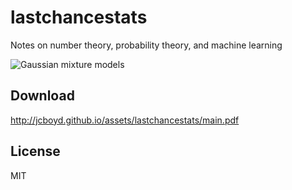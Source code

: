 # lastchancestats

Notes on number theory, probability theory, and machine learning

![Gaussian mixture models](http://jcboyd.github.io/assetslastchancestats/gmm4.png)

## Download
http://jcboyd.github.io/assets/lastchancestats/main.pdf

## License
MIT

